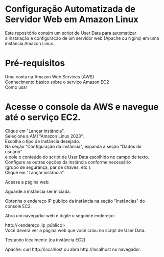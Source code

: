 # Configuração Automatizada de Servidor Web em Amazon Linux
Este repositório contém um script de User Data para automatizar  
a instalação e configuração de um servidor web (Apache ou Nginx) em uma instância Amazon Linux.  
  
# Pré-requisitos
Uma conta na Amazon Web Services (AWS)  
Conhecimento básico sobre o serviço Amazon EC2  
Como usar  


  
# Acesse o console da AWS e navegue até o serviço EC2.  
Clique em "Lançar instância".  
Selecione a AMI "Amazon Linux 2023".  
Escolha o tipo de instância desejado.  
Na seção "Configuração da instância", expanda a seção "Dados do usuário"  
e cole o conteúdo do script de User Data escolhido no campo de texto.  
Configure as outras opções da instância conforme necessário  
(grupo de segurança, par de chaves, etc.).  
Clique em "Lançar instância".  

Acesse a página web:  

Aguarde a instância ser iniciada.  

Obtenha o endereço IP público da instância na seção "Instâncias" do console EC2.  

Abra um navegador web e digite o seguinte endereço:  

http://<endereço_ip_público>  
Você deverá ver a página web que você criou no script de User Data.  
 
Testando localmente (na instância EC2)   

Apache: curl http://localhost ou abra http://localhost no navegador.  
